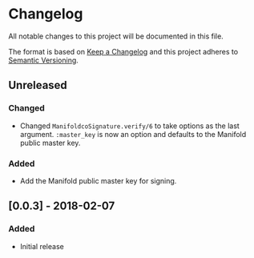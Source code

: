 # Changelog

All notable changes to this project will be documented in this file.

The format is based on [Keep a Changelog](http://keepachangelog.com/en/1.0.0/)
and this project adheres to [Semantic Versioning](http://semver.org/spec/v2.0.0.html).

## Unreleased

### Changed

  - Changed `ManifoldcoSignature.verify/6` to take options as the last argument. `:master_key`
    is now an option and defaults to the Manifold public master key.

### Added

  - Add the Manifold public master key for signing.

## [0.0.3] - 2018-02-07

### Added

  - Initial release


[Unreleased]: https://github.com/timberio/odin/compare/v0.0.3...HEAD
